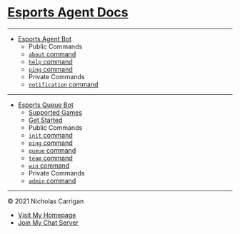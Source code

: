 # [Esports Agent Docs](/)

---

- [Esports Agent Bot](/esports-agent-bot/index.md)
  - Public Commands
  - [`about` command](/esports-agent-bot/about.md)
  - [`help` command](/esports-agent-bot/help.md)
  - [`ping` command](/esports-agent-bot/ping.md)
  - Private Commands
  - [`notification` command](/esports-agent-bot/notification.md)

---

- [Esports Queue Bot](/esports-queue-bot/index.md)
  - [Supported Games](/esports-queue-bot/supported-games.md)
  - [Get Started](/esports-queue-bot/get-started.md)
  - Public Commands
  - [`init` command](/esports-queue-bot/init.md)
  - [`ping` command](/esports-queue-bot/ping.md)
  - [`queue` command](/esports-queue-bot/queue.md)
  - [`team` command](/esports-queue-bot/team.md)
  - [`win` command](/esports-queue-bot/win.md)
  - Private Commands
  - [`admin` command](/esports-queue-bot/admin.md)

---

© 2021 Nicholas Carrigan

- [Visit My Homepage](https://www.nhcarrigan.com)
- [Join My Chat Server](http://chat.nhcarrigan.com)

